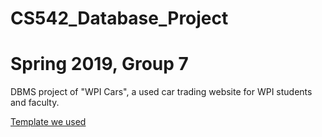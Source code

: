 # CS542_Database_Project
# Spring 2019, Group 7
DBMS project of "WPI Cars", a used car trading website for WPI students and faculty.

[Template we used](https://startbootstrap.com/templates/simple-sidebar/)
